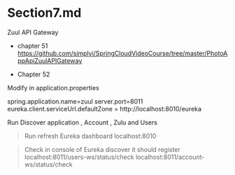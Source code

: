 # Section7.md 

Zuul API Gateway

* chapter 51
https://github.com/simplyi/SpringCloudVideoCourse/tree/master/PhotoAppApiZuulAPIGateway

* Chapter 52

Modify in application.properties

spring.application.name=zuul
server.port=8011
eureka.client.serviceUrl.defaultZone = http://localhost:8010/eureka



Run Discover application , Account , Zulu and Users
> Run refresh Eureka  dashboard
> localhost:8010

> Check in console of Eureka discover it should register 
> localhost:8011/users-ws/status/check
> localhost:8011/account-ws/status/check